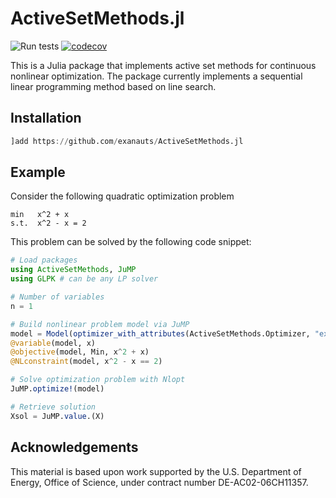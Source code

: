 # ActiveSetMethods.jl
![Run tests](https://github.com/exanauts/ActiveSetMethods/workflows/Run%20tests/badge.svg?branch=master)
[![codecov](https://codecov.io/gh/exanauts/ActiveSetMethods/branch/master/graph/badge.svg)](https://codecov.io/gh/exanauts/ActiveSetMethods)

This is a Julia package that implements active set methods for continuous nonlinear optimization.
The package currently implements a sequential linear programming method based on line search.

## Installation

```julia
]add https://github.com/exanauts/ActiveSetMethods.jl
```

## Example

Consider the following quadratic optimization problem

```
min   x^2 + x 
s.t.  x^2 - x = 2
```

This problem can be solved by the following code snippet:
```julia
# Load packages
using ActiveSetMethods, JuMP
using GLPK # can be any LP solver

# Number of variables
n = 1

# Build nonlinear problem model via JuMP
model = Model(optimizer_with_attributes(ActiveSetMethods.Optimizer, "external_optimizer" => GLPK.Optimizer()))
@variable(model, x)
@objective(model, Min, x^2 + x)
@NLconstraint(model, x^2 - x == 2)

# Solve optimization problem with Nlopt
JuMP.optimize!(model)

# Retrieve solution
Xsol = JuMP.value.(X)
```

## Acknowledgements

This material is based upon work supported by the U.S. Department of Energy, Office of Science, under contract number DE-AC02-06CH11357.

